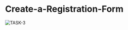 # Create-a-Registration-Form
![TASK-3](https://user-images.githubusercontent.com/78637601/189513330-19399d2d-df95-4051-92af-62b9ce25857b.jpg)
